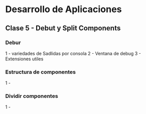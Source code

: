 # Desarrollo de Aplicaciones
## Clase 5 - Debut y Split Components

### Debur
1 - variedades de Sadlidas por consola
2 - Ventana de debug
3 - Extensiones utiles


### Estructura de componentes
1 - 

### Dividir componentes
1 - 
